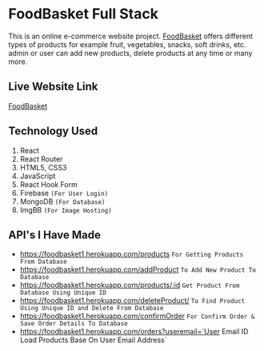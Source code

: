 # FoodBasket Full Stack

This is an online e-commerce website project. [FoodBasket](https://foodbasket-com.web.app/) offers different types of products for example fruit, vegetables, snacks, soft drinks, etc. admin or user can add new products, delete products at any time or many more.

## Live Website Link

[FoodBasket](https://foodbasket-com.web.app/)

## Technology Used

1. React
2. React Router
3. HTML5, CSS3
4. JavaScript
5. React Hook Form
6. Firebase `(For User Login)`
7. MongoDB `(For Database)`
8. ImgBB `(For Image Hosting)`

## API's I Have Made

- https://foodbasket1.herokuapp.com/products `For Getting Products From Database`
- https://foodbasket1.herokuapp.com/addProduct `To Add New Product To Database`
- https://foodbasket1.herokuapp.com/products/:id `Get Product From Database Using Unique ID`
- https://foodbasket1.herokuapp.com/deleteProduct/ `To Find Product Using Unique ID and Delete From Database`
- https://foodbasket1.herokuapp.com/confirmOrder `For Confirm Order & Save Order Details To Database`
- https://foodbasket1.herokuapp.com/orders?useremail=`User Email ID` `Load Products Base On User Email Address`
